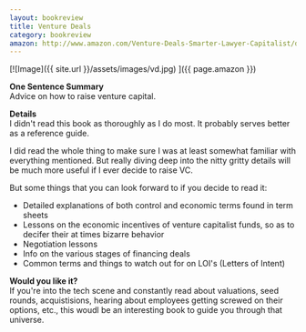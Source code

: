 ```yaml
---
layout: bookreview
title: Venture Deals
category: bookreview
amazon: http://www.amazon.com/Venture-Deals-Smarter-Lawyer-Capitalist/dp/1118443616/?tag=trevmcke-20
---
```

[![Image]({{ site.url }}/assets/images/vd.jpg) ]({{ page.amazon }})

**One Sentence Summary**  
Advice on how to raise venture capital.

**Details**  
I didn't read this book as thoroughly as I do most. It probably serves better as a reference guide. 

I did read the whole thing to make sure I was at least somewhat familiar with everything mentioned. But really diving deep into the nitty gritty details will be much more useful if I ever decide to raise VC.

But some things that you can look forward to if you decide to read it:
- Detailed explanations of both control and economic terms found in term sheets
- Lessons on the economic incentives of venture capitalist funds, so as to decifer their at times bizarre behavior
- Negotiation lessons
- Info on the various stages of financing deals
- Common terms and things to watch out for on LOI's (Letters of Intent)

**Would you like it?**  
If you're into the tech scene and constantly read about valuations, seed rounds, acquistisions, hearing about employees getting screwed on their options, etc., this woudl be an interesting book to guide you through that universe.
